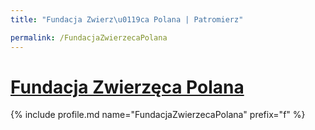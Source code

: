 ```yaml
---
title: "Fundacja Zwierz\u0119ca Polana | Patromierz"

permalink: /FundacjaZwierzecaPolana
---
```


# [Fundacja Zwierzęca Polana](https://patronite.pl/FundacjaZwierzecaPolana)

{% include profile.md name="FundacjaZwierzecaPolana" prefix="f" %}
